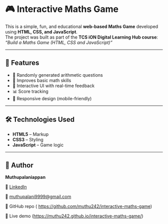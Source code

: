 # 🎮 Interactive Maths Game

This is a simple, fun, and educational **web-based Maths Game** developed using **HTML, CSS, and JavaScript**.  
The project was built as part of the **TCS iON Digital Learning Hub course**:  
*“Build a Maths Game (HTML, CSS and JavaScript)”*

---

## 🚀 Features

- 🔢 Randomly generated arithmetic questions  
- 🧠 Improves basic math skills  
- 🎯 Interactive UI with real-time feedback  
- 📊 Score tracking  
- 📱 Responsive design (mobile-friendly)

---

## 🛠️ Technologies Used

- **HTML5** – Markup  
- **CSS3** – Styling  
- **JavaScript** – Game logic

---

## 👤 Author

  **Muthupalaniappan**  

📎 [LinkedIn](https://www.linkedin.com/in/palanithecoder)  


📧 muthupalani9999@gmail.com


🔗 GitHub repo ( https://github.com/muthu242/interactive-maths-game)


🔗 Live demo (https://muthu242.github.io/interactive-maths-game/)



